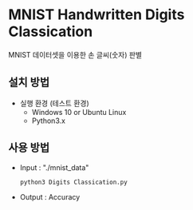 # MNIST Handwritten Digits Classication

MNIST 데이터셋을 이용한 손 글씨(숫자) 판별

## 설치 방법
- 실행 환경 (테스트 환경)
  - Windows 10 or Ubuntu Linux
  - Python3.x
  
## 사용 방법
- Input : "./mnist_data"

  `python3 Digits Classication.py`

- Output : Accuracy

